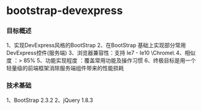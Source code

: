 bootstrap-devexpress
====================

<h3>目标概述</h3>
 	1、实现DevExpress风格的BootStrap
	2、在BootStrap 基础上实现部分常用DevExpress控件(服务端)
	3、浏览器兼容性：支持 Ie7 - Ie10 \Chrome\
	4、相似度 ：> 85%
	5、功能实现程度 ：覆盖常用功能及操作习惯
	6、终极目标是用一个轻量级的前端框架消除服务端组件带来的性能损耗
<h3>技术基础</h3>
 	1、BootStrap 2.3.2
	2、jQuery 1.8.3

